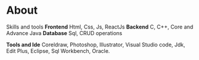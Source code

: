 # About
Skills and tools
**Frontend**
Html,
Css,
Js,
ReactJs
**Backend**
C,
C++,
Core and Advance Java
**Database**
Sql,
CRUD operations

**Tools and Ide**
Coreldraw,
Photoshop,
Illustrator,
Visual Studio code,
Jdk,
Edit Plus,
Eclipse,
Sql Workbench,
Oracle.

